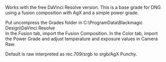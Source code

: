 Works with the free DaVinci Resolve version. This is a base grade for DNG using a fusion composition with AgX and a simple power grade.

Put uncompress the Grades folder in C:\ProgramData\Blackmagic Design\DaVinci Resolve\
In the Fusion tab, import the Fusion Composition.
In the Color tab, import the Power Grade and adjust temperature and exposure values in Camera Raw.

Default is raw interpreted as rec.709/srgb to srgb/AgX Punchy.

